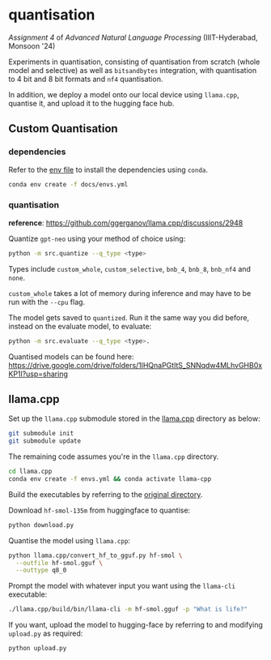 # quantisation
*Assignment 4* of *Advanced Natural Language Processing* (IIIT-Hyderabad, Monsoon '24)

Experiments in quantisation, consisting of quantisation from scratch (whole model and selective) as well as `bitsandbytes` integration, with quantisation to 4 bit and 8 bit formats and `nf4` quantisation. 

In addition, we deploy a model onto our local device using `llama.cpp`, quantise it, and upload it to the hugging face hub. 

## Custom Quantisation

### dependencies
Refer to the [env file](./docs/envs.yml) to install the dependencies using `conda`. 
```sh
conda env create -f docs/envs.yml
```

### quantisation
**reference**: https://github.com/ggerganov/llama.cpp/discussions/2948

Quantize `gpt-neo` using your method of choice using:
```sh
python -m src.quantize --q_type <type>
```

Types include `custom_whole`, `custom_selective`, `bnb_4`, `bnb_8`, `bnb_nf4` 
and `none`. 

`custom_whole` takes a lot of memory during inference and may have to be run with the `--cpu` flag. 

The model gets saved to `quantized`. Run it the same way you did before, instead on the evaluate model, to evaluate:
```sh
python -m src.evaluate --q_type <type>. 
```

Quantised models can be found here: https://drive.google.com/drive/folders/1lHQnaPGtltS_SNNqdw4MLhvGHB0xKP1l?usp=sharing

## llama.cpp
Set up the `llama.cpp` submodule stored in the [llama.cpp](./llama.cpp/) directory as below:
```sh
git submodule init
git submodule update
```

The remaining code assumes you're in the `llama.cpp` directory. 
```sh
cd llama.cpp
conda env create -f envs.yml && conda activate llama-cpp
```

Build the executables by referring to the [original directory](https://github.com/ggerganov/llama.cpp/blob/master/docs/build.md). 

Download `hf-smol-135m` from huggingface to quantise:
```sh
python download.py
```

Quantise the model using `llama.cpp`:
```sh
python llama.cpp/convert_hf_to_gguf.py hf-smol \
  --outfile hf-smol.gguf \
  --outtype q8_0
```

Prompt the model with whatever input you want using the `llama-cli` executable:
```sh
./llama.cpp/build/bin/llama-cli -m hf-smol.gguf -p "What is life?"
```

If you want, upload the model to hugging-face by referring to and modifying `upload.py` as required:
```sh
python upload.py
```
